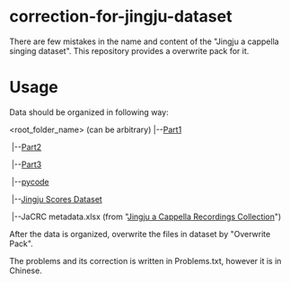 # correction-for-jingju-dataset
There are few mistakes in the name and content of the "Jingju a cappella singing dataset". This repository provides a overwrite pack for it.

# Usage

Data should be organized in following way:

<root_folder_name> (can be arbitrary)
    |--[Part1](https://zenodo.org/record/1323561)

​    |--[Part2](https://zenodo.org/record/1421692)

​    |--[Part3](https://zenodo.org/record/1286350)

​    |--[pycode]( https://github.com/MTG/jingjuPhonemeAnnotation )

​    |--[Jingju Scores Dataset](https://zenodo.org/record/3233843)

​    |--JaCRC metadata.xlsx (from "[Jingju a Cappella Recordings Collection](https://zenodo.org/record/3251761)")

After the data is organized, overwrite the files in dataset by "Overwrite Pack".

The problems and its correction is written in Problems.txt, however it is in Chinese.